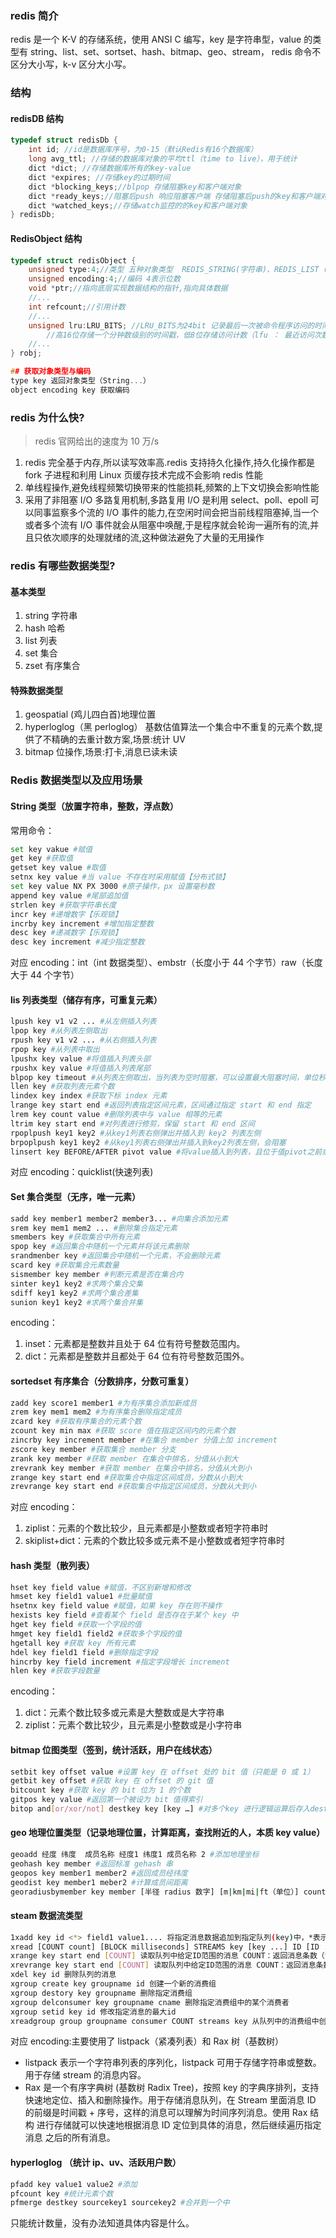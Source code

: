 ### redis 简介

redis 是一个 K-V 的存储系统，使用 ANSI C 编写，key 是字符串型，value 的类型有 string、list、set、sortset、hash、bitmap、geo、stream，
redis 命令不区分大小写，k-v 区分大小写。

### 结构

#### redisDB 结构

```c
typedef struct redisDb {
	int id; //id是数据库序号，为0-15（默认Redis有16个数据库）
	long avg_ttl; //存储的数据库对象的平均ttl（time to live），用于统计
	dict *dict; //存储数据库所有的key-value
	dict *expires; //存储key的过期时间
	dict *blocking_keys;//blpop 存储阻塞key和客户端对象
	dict *ready_keys;//阻塞后push 响应阻塞客户端 存储阻塞后push的key和客户端对象
	dict *watched_keys;//存储watch监控的的key和客户端对象
} redisDb;
```

#### RedisObject 结构

```c
typedef struct redisObject {
	unsigned type:4;//类型 五种对象类型  REDIS_STRING(字符串)、REDIS_LIST (列表)、REDIS_HASH(哈希)、REDIS_SET(集合)、REDIS_ZSET(有序集合)。
	unsigned encoding:4;//编码 4表示位数
	void *ptr;//指向底层实现数据结构的指针,指向具体数据
	//...
	int refcount;//引用计数
	//...
	unsigned lru:LRU_BITS; //LRU_BITS为24bit 记录最后一次被命令程序访问的时间
        //高16位存储一个分钟数级别的时间戳，低8位存储访问计数（lfu ： 最近访问次数）
	//...
} robj;

## 获取对象类型与编码
type key 返回对象类型（String...）
object encoding key 获取编码
```

### redis 为什么快?

> redis 官网给出的速度为 10 万/s

1. redis 完全基于内存,所以读写效率高.redis 支持持久化操作,持久化操作都是 fork 子进程和利用 Linux 页缓存技术完成不会影响 redis 性能
2. 单线程操作,避免线程频繁切换带来的性能损耗,频繁的上下文切换会影响性能
3. 采用了非阻塞 I/O 多路复用机制,多路复用 I/O 是利用 select、poll、epoll 可以同事监察多个流的 I/O 事件的能力,在空闲时间会把当前线程阻塞掉,当一个或者多个流有 I/O 事件就会从阻塞中唤醒,于是程序就会轮询一遍所有的流,并且只依次顺序的处理就绪的流,这种做法避免了大量的无用操作

### redis 有哪些数据类型?

#### 基本类型

1. string 字符串
2. hash 哈希
3. list 列表
4. set 集合
5. zset 有序集合

#### 特殊数据类型

1. geospatial (鸡儿四白首)地理位置
2. hyperloglog（黑 perloglog） 基数估值算法一个集合中不重复的元素个数,提供了不精确的去重计数方案,场景:统计 UV
3. bitmap 位操作,场景:打卡,消息已读未读

### Redis 数据类型以及应用场景

#### String 类型（放置字符串，整数，浮点数）

常用命令：

```bash
set key vakue #赋值
get key #获取值
getset key value #取值
setnx key value #当 value 不存在时采用赋值【分布式锁】
set key value NX PX 3000 #原子操作，px 设置毫秒数
append key value #尾部追加值
strlen key #获取字符串长度
incr key #递增数字【乐观锁】
incrby key increment #增加指定整数
desc key #递减数字【乐观锁】
desc key increment #减少指定整数
```

对应 encoding：int（int 数据类型）、embstr（长度小于 44 个字节）raw（长度大于 44 个字节）

#### lis 列表类型（储存有序，可重复元素）

```bash
lpush key v1 v2 ... #从左侧插入列表
lpop key #从列表左侧取出
rpush key v1 v2 ... #从右侧插入列表
rpop key #从列表中取出
lpushx key value #将值插入列表头部
rpushx key value #将值插入列表尾部
blpop key timeout #从列表左侧取出，当列表为空时阻塞，可以设置最大阻塞时间，单位秒
llen key #获取列表元素个数
lindex key index #获取下标 index 元素
lrange key start end #返回列表指定区间元素，区间通过指定 start 和 end 指定
lrem key count value #删除列表中与 value 相等的元素
ltrim key start end #对列表进行修剪，保留 start 和 end 区间
rpoplpush key1 key2 #从key1列表右侧弹出并插入到 key2 列表左侧
brpoplpush key1 key2 #从key1列表右侧弹出并插入到key2列表左侧，会阻塞
linsert key BEFORE/AFTER pivot value #将value插入到列表，且位于值pivot之前或之后
```

对应 encoding：quicklist(快速列表)

#### Set 集合类型（无序，唯一元素）

```bash
sadd key member1 member2 member3... #向集合添加元素
srem key mem1 mem2 ... #删除集合指定元素
smembers key #获取集合中所有元素
spop key #返回集合中随机一个元素并将该元素删除
srandmenber key #返回集合中随机一个元素，不会删除元素
scard key #获取集合元素数量
sismember key member #判断元素是否在集合内
sinter key1 key2 #求两个集合交集
sdiff key1 key2 #求两个集合差集
sunion key1 key2 #求两个集合并集
```

encoding：

1. inset：元素都是整数并且处于 64 位有符号整数范围内。
2. dict：元素都是整数并且都处于 64 位有符号整数范围外。

#### sortedset 有序集合（分数排序，分数可重复）

```bash
zadd key score1 member1 #为有序集合添加新成员
zrem key mem1 mem2 #为有序集合删除指定成员
zcard key #获取有序集合的元素个数
zcount key min max #获取 score 值在指定区间内的元素个数
zincrby key increment member #在集合 member 分值上加 increment
zscore key member #获取集合 member 分支
zrank key member #获取 member 在集合中排名，分值从小到大
zrevrank key member #获取 member 在集合中排名，分值从大到小
zrange key start end #获取集合中指定区间成员，分数从小到大
zrevrange key start end #获取集合中指定区间成员，分数从大到小
```

对应 encoding：

1. ziplist：元素的个数比较少，且元素都是小整数或者短字符串时
2. skiplist+dict：元素的个数比较多或元素不是小整数或者短字符串时

#### hash 类型（散列表）

```bash
hset key field value #赋值，不区别新增和修改
hmset key field1 value1 #批量赋值
hsetnx key field value #赋值，如果 key 存在则不操作
hexists key field #查看某个 field 是否存在于某个 key 中
hget key field #获取一个字段的值
hmget key field1 field2 #获取多个字段的值
hgetall key #获取 key 所有元素
hdel key field1 field #删除指定字段
hincrby key field increment #指定字段增长 increment
hlen key #获取字段数量
```

encoding：

1. dict：元素个数比较多或元素是大整数或是大字符串
2. ziplist：元素个数比较少，且元素是小整数或是小字符串

#### bitmap 位图类型（签到，统计活跃，用户在线状态）

```bash
setbit key offset value #设置 key 在 offset 处的 bit 值（只能是 0 或 1）
getbit key offset #获取 key 在 offset 的 git 值
bitcount key #获取 key 的 bit 位为 1 的个数
gitpos key value #返回第一个被设为 bit 值得索引
bitop and[or/xor/not] destkey key [key …] #对多个key 进行逻辑运算后存入destkey中
```

#### geo 地理位置类型（记录地理位置，计算距离，查找附近的人，本质 key value）

```bash
geoadd 经度 纬度  成员名称 经度1 纬度1 成员名称 2 #添加地理坐标
geohash key member #返回标准 gehash 串
geopos key member1 member2 #返回成员经纬度
geodist key member1 meber2 #计算成员间距离
georadiusbymember key member [半径 radius 数字] [m|km|mi|ft（单位）] count 数量 [asc|desc]
```

#### steam 数据流类型

```bash
1xadd key id <*> field1 value1.... 将指定消息数据追加到指定队列(key)中，*表示最新生成的id（当前时间+序列号）
xread [COUNT count] [BLOCK milliseconds] STREAMS key [key ...] ID [ID ...] 从消息队列中读取，COUNT：读取条数,BLOCK：阻塞读（默认不阻塞）key：队列名称 id：消息id
xrange key start end [COUNT] 读取队列中给定ID范围的消息 COUNT：返回消息条数（消息id从小到大）
xrevrange key start end [COUNT] 读取队列中给定ID范围的消息 COUNT：返回消息条数（消息id从大到小）
xdel key id 删除队列的消息
xgroup create key groupname id 创建一个新的消费组
xgroup destory key groupname 删除指定消费组
xgroup delconsumer key groupname cname 删除指定消费组中的某个消费者
xgroup setid key id 修改指定消息的最大id
xreadgroup group groupname consumer COUNT streams key 从队列中的消费组中创建消费者并消费数据consumer不存在则创建）
```

对应 encoding:主要使用了 listpack（紧凑列表）和 Rax 树（基数树）

- listpack 表示一个字符串列表的序列化，listpack 可用于存储字符串或整数。用于存储 stream 的消息内容。
- Rax 是一个有序字典树 (基数树 Radix Tree)，按照 key 的字典序排列，支持快速地定位、插入和删除操作。用于存储消息队列，在 Stream 里面消息 ID 的前缀是时间戳 + 序号，这样的消息可以理解为时间序列消息。使用 Rax 结构 进行存储就可以快速地根据消息 ID 定位到具体的消息，然后继续遍历指定消息 之后的所有消息。

#### hyperloglog （统计 ip、uv、活跃用户数）

```bash
pfadd key value1 value2 #添加
pfcount key #统计元素个数
pfmerge destkey sourcekey1 sourcekey2 #合并到一个中
```

只能统计数量，没有办法知道具体内容是什么。
